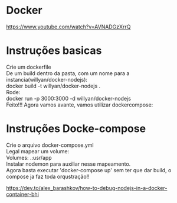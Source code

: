 # Docker

https://www.youtube.com/watch?v=AVNADGzXrrQ

# Instruções basicas

Crie um dockerfile
<br/>
De um build dentro da pasta, com um nome para a instancia(willyan/docker-nodejs):
<br/>
docker build -t willyan/docker-nodejs .
<br/>
Rode:
<br/>
docker run -p 3000:3000 -d willyan/docker-nodejs
<br/>
Feito!!! Agora vamos avante, vamos utilizar dockercompose:
<br/>

# Instruções Docke-compose

Crie o arquivo docker-compose.yml
<br/>
Legal mapear um volume:
<br/>
Volumes: .:usr/app
<br/>
Instalar nodemon para auxiliar nesse mapeamento.
<br/>
Agora basta executar 'docker-compose up' sem ter que dar build, o compose ja faz toda orqustração!!


https://dev.to/alex_barashkov/how-to-debug-nodejs-in-a-docker-container-bhi